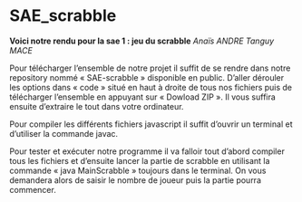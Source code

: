 # SAE_scrabble

**Voici notre rendu pour la sae 1 : jeu du scrabble**     *Anaïs* *ANDRE* *Tanguy* *MACE*

Pour télécharger l’ensemble de notre projet il suffit de se rendre dans notre repository nommé « SAE-scrabble » disponible en public. D’aller dérouler les options dans « code » situé en haut à droite de tous nos fichiers puis de télécharger l’ensemble en appuyant sur « Dowload ZIP ». Il vous suffira ensuite d’extraire le tout dans votre ordinateur. 

Pour compiler les différents fichiers javascript il suffit d’ouvrir un terminal et d’utiliser la commande javac. 

Pour tester et exécuter notre programme il va falloir tout d’abord compiler tous les fichiers et d’ensuite lancer la partie de scrabble en utilisant la commande « java MainScrabble » toujours dans le terminal. On vous demandera alors de saisir le nombre de joueur puis la partie pourra commencer. 

